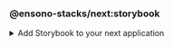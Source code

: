 <!-- markdownlint-disable MD041 -->
### @ensono-stacks/next:storybook

<details>
<summary>Add Storybook to your next application</summary>

The storybook generator will install and configure [Storybook](https://storybook.js.org/) into an existing Next application.
It will add storybook configuration, a custom component command and storybook extensions. The following extensions are:

```json
        {
            "@storybook/addon-essentials": "7.4.5",
            "@storybook/addon-actions": "7.4.5",
            "@storybook/addon-links": "7.4.5",
            "@storybook/manager-api": "7.4.5",
            "@storybook/preview-api": "7.4.5",
            "@storybook/addon-a11y": "7.4.5",
            "@storybook/addon-jest": "7.4.5",
            "@storybook/theming": "7.4.5",
        },
```

## Prerequisites

An existing [Next](https://nextjs.org/) application

## Usage

```bash
nx g @ensono-stacks/next:storybook
```

### Command line arguments

The following command line arguments are available:

| Option    | Description           | Type      | Accepted Values   |Default            |
| ---       | -------------------   | ---       | ---               | ---               |
| --project | The name of the project  | nameOfApplication   |  string       | N/A              |
| --skipPackageJson | Do not add dependencies to `package.json`  | boolean    |  true/false                 |false     |

### Generator Output

The generator creates the following:

- creates a new folder `.storybook`. This contains information for the storybook package.
    - main.js file is created
    - preview.js file is created
- creates a new file `tsconfig.storybook.json` to store configuration for storybook

The generator updates the following:

- updates the `project.json` file to add the `custom-component` command

The generator installs the follow dependencies unless the `--skipPackageJson` option was used:

```json title="/package.json"
{
    "dependencies": {
        "@storybook/core-server": "7.4.5",
    },
    "devDependencies": {
        "@nx/storybook": "16.9.1",
        "@storybook/nextjs": "7.4.5",
        "@storybook/addon-essentials": "7.4.5",
        "@storybook/addon-actions": "7.4.5",
        "@storybook/addon-links": "7.4.5",
        "@storybook/manager-api": "7.4.5",
        "@storybook/preview-api": "7.4.5",
        "@storybook/addon-a11y": "7.4.5",
        "@storybook/addon-jest": "7.4.5",
        "@storybook/theming": "7.4.5",
        "eslint-plugin-storybook": "0.6.15",
    },
}

```

### Custom command for app

After the Storybook generator has been installed you can now run the new command `custom-component` that will add the following:

- creates a component under a specified name
- creates a test for the new component
- creates a story for the new component

:::note

`my-app` is an example of your app's name.

:::

```bash
nx run my-app:custom-component --name=component-x --folderPath=components
```

The flags are the following:

- name: name of the component
- folderPath: path of the new component folder (based on the app as the root of the path)

</details>
